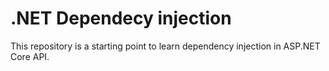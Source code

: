 # .NET Dependecy injection

This repository is a starting point to learn dependency injection in ASP.NET Core API.